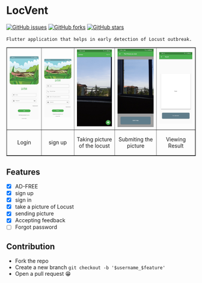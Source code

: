 # LocVent
[![GitHub issues](https://img.shields.io/github/issues/Bemhreth/Locust-Prevention)](https://github.com/https://github.com/Bemhreth/Locust-Prevention/issues) 
[![GitHub forks](https://img.shields.io/github/forks/Bemhreth/Locust-Prevention)](https://github.com/https://github.com/Bemhreth/Locust-Prevention/network)
[![GitHub stars](https://img.shields.io/github/stars/Bemhreth/Locust-Prevention)](https://github.com/https://github.com/Bemhreth/Locust-Prevention/stargazers)

`Flutter application that helps in early detection of Locust outbreak.`


<p align="center">
<table border="1">
<tr><td><img src="screenshots/Screenshot1.jpg" width="150" /></td>
<td><img src="screenshots/Screenshot2.jpg" width="150" /></td>
<td><img src="screenshots/Screenshot3.jpg" width="150" /></td>
<td><img src="screenshots/Screenshot4.jpg" width="150" /></td>
<td><img src="screenshots/Screenshot5.jpg" width="150" /></td></tr>
<tr>
<td><p align="center">Login</p></td>
<td><p align="center">sign up</p></td>
<td><p align="center">Taking picture of the locust</p></td>
<td><p align="center">Submiting the picture</p></td>
<td><p align="center">Viewing Result</p></td>
</tr>
</table></p>


## Features

* [X] AD-FREE
* [X] sign up
* [X] sign in
* [X] take a picture of Locust 
* [X] sending picture
* [X] Accepting feedback
* [ ] Forgot password

## Contribution
        
* Fork the repo
* Create a new branch `git checkout -b '$username_$feature'`
* Open a pull request 😁

